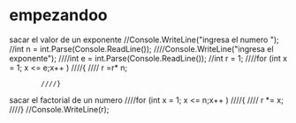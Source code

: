 # empezandoo

sacar el valor de un exponente
 //Console.WriteLine("ingresa el numero ");
            //int n = int.Parse(Console.ReadLine());
            ////Console.WriteLine("ingresa el exponente");
            ////int e = int.Parse(Console.ReadLine());
            //int r = 1;
            ////for (int x = 1; x <= e;x++ )
            ////{
            ////    r =r* n;

            ////}

sacar el factorial de un numero
            ////for (int x = 1; x <= n;x++ )
            ////{
            ////    r *= x;
            ////}
            //Console.WriteLine(r);
